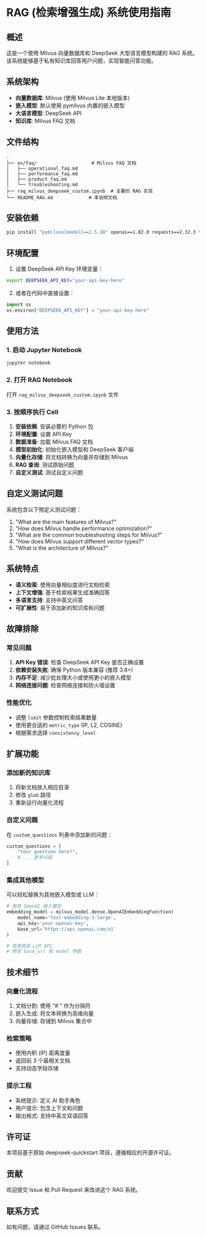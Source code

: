 # RAG (检索增强生成) 系统使用指南

## 概述

这是一个使用 Milvus 向量数据库和 DeepSeek 大型语言模型构建的 RAG 系统。该系统能够基于私有知识库回答用户问题，实现智能问答功能。

## 系统架构

- **向量数据库**: Milvus (使用 Milvus Lite 本地版本)
- **嵌入模型**: 默认使用 pymilvus 内置的嵌入模型
- **大语言模型**: DeepSeek API
- **知识库**: Milvus FAQ 文档

## 文件结构

```
.
├── en/faq/                    # Milvus FAQ 文档
│   ├── operational_faq.md
│   ├── performance_faq.md
│   ├── product_faq.md
│   └── troubleshooting.md
├── rag_milvus_deepseek_custom.ipynb  # 主要的 RAG 实现
└── README_RAG.md             # 本说明文档
```

## 安装依赖

```bash
pip install "pymilvus[model]==2.5.10" openai==1.82.0 requests==2.32.3 tqdm==4.67.1 torch==2.7.0
```

## 环境配置

1. 设置 DeepSeek API Key 环境变量：
```bash
export DEEPSEEK_API_KEY="your-api-key-here"
```

2. 或者在代码中直接设置：
```python
import os
os.environ["DEEPSEEK_API_KEY"] = "your-api-key-here"
```

## 使用方法

### 1. 启动 Jupyter Notebook

```bash
jupyter notebook
```

### 2. 打开 RAG Notebook

打开 `rag_milvus_deepseek_custom.ipynb` 文件

### 3. 按顺序执行 Cell

1. **安装依赖**: 安装必要的 Python 包
2. **环境配置**: 设置 API Key
3. **数据准备**: 加载 Milvus FAQ 文档
4. **模型初始化**: 初始化嵌入模型和 DeepSeek 客户端
5. **向量化存储**: 将文档转换为向量并存储到 Milvus
6. **RAG 查询**: 测试原始问题
7. **自定义测试**: 测试自定义问题

## 自定义测试问题

系统包含以下预定义测试问题：

1. "What are the main features of Milvus?"
2. "How does Milvus handle performance optimization?"
3. "What are the common troubleshooting steps for Milvus?"
4. "How does Milvus support different vector types?"
5. "What is the architecture of Milvus?"

## 系统特点

- **语义检索**: 使用向量相似度进行文档检索
- **上下文增强**: 基于检索结果生成准确回答
- **多语言支持**: 支持中英文问答
- **可扩展性**: 易于添加新的知识库和问题

## 故障排除

### 常见问题

1. **API Key 错误**: 检查 DeepSeek API Key 是否正确设置
2. **依赖安装失败**: 确保 Python 版本兼容 (推荐 3.8+)
3. **内存不足**: 减少批处理大小或使用更小的嵌入模型
4. **网络连接问题**: 检查网络连接和防火墙设置

### 性能优化

- 调整 `limit` 参数控制检索结果数量
- 使用更合适的 `metric_type` (IP, L2, COSINE)
- 根据需求选择 `consistency_level`

## 扩展功能

### 添加新的知识库

1. 将新文档放入相应目录
2. 修改 `glob` 路径
3. 重新运行向量化流程

### 自定义问题

在 `custom_questions` 列表中添加新的问题：

```python
custom_questions = [
    "Your question here?",
    # ... 更多问题
]
```

### 集成其他模型

可以轻松替换为其他嵌入模型或 LLM：

```python
# 使用 OpenAI 嵌入模型
embedding_model = milvus_model.dense.OpenAIEmbeddingFunction(
    model_name='text-embedding-3-large',
    api_key='your-openai-key',
    base_url='https://api.openai.com/v1'
)

# 使用其他 LLM API
# 修改 base_url 和 model 参数
```

## 技术细节

### 向量化流程

1. 文档分割: 使用 "# " 作为分隔符
2. 嵌入生成: 将文本转换为高维向量
3. 向量存储: 存储到 Milvus 集合中

### 检索策略

- 使用内积 (IP) 距离度量
- 返回前 3 个最相关文档
- 支持动态字段存储

### 提示工程

- 系统提示: 定义 AI 助手角色
- 用户提示: 包含上下文和问题
- 输出格式: 支持中英文双语回答

## 许可证

本项目基于原始 deepseek-quickstart 项目，遵循相应的开源许可证。

## 贡献

欢迎提交 Issue 和 Pull Request 来改进这个 RAG 系统。

## 联系方式

如有问题，请通过 GitHub Issues 联系。
